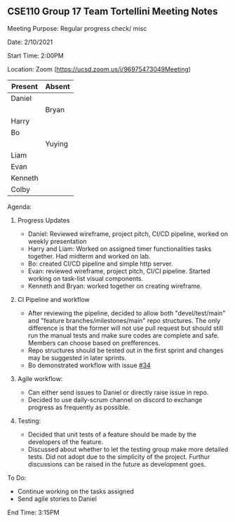 ## CSE110 Group 17 Team Tortellini Meeting Notes

Meeting Purpose: Regular progress check/ misc

Date: 2/10/2021

Start Time: 2:00PM

Location: Zoom (https://ucsd.zoom.us/j/96975473049Meeting)

|  Present |  Absent  |
| -------- | -------- |
|  Daniel  |          |
|          | Bryan    |         
|  Harry   |          |         
|  Bo      |          |         
|          |  Yuying  |         
|  Liam    |          |         
|  Evan    |          |         
|  Kenneth |          |         
|  Colby   |          |         

Agenda:
1. Progress Updates
   * Daniel: Reviewed wireframe, project pitch, CI/CD pipeline, worked on weekly presentation
   * Harry and Liam: Worked on assigned timer functionalities tasks together. Had midterm and worked on lab.
   * Bo: created CI/CD pipeline and simple http server.
   * Evan: reviewed wireframe, project pitch, CI/CI pipeline. Started working on task-list visual components.
   * Kenneth and Bryan: worked together on creating wireframe. 
      
2. CI Pipeline and workflow
   * After reviewing the pipeline, decided to allow both "devel/test/main" and "feature branches/milestones/main" repo structures. The only difference is that the former will not use pull request but should still run the manual tests and make sure codes are complete and safe. Members can choose based on prefferences. 
   * Repo structures should be tested out in the first sprint and changes may be suggested in later sprints.
   * Bo demonstrated workflow with issue [#34](https://github.com/ycyao216/cse110-w21-group17/pull/34)

3. Agile workflow:
   * Can either send issues to Daniel or directly raise issue in repo.
   * Decided to use daily-scrum channel on discord to exchange progress as frequently as possible. 
  
4. Testing:
   * Decided that unit tests of a feature should be made by the developers of the feature. 
   * Discussed about whether to let the testing group make more detailed tests. Did not adopt due to the simplicity of the project. Furthur discussions can be raised in the future as development goes. 


To Do:
- Continue working on the tasks assigned
- Send agile stories to Daniel

End Time: 3:15PM